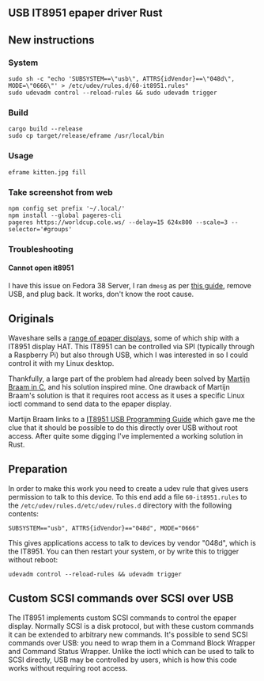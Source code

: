 ## USB IT8951 epaper driver Rust

## New instructions

### System

```shell
sudo sh -c "echo 'SUBSYSTEM==\"usb\", ATTRS{idVendor}==\"048d\", MODE=\"0666\"' > /etc/udev/rules.d/60-it8951.rules"
sudo udevadm control --reload-rules && sudo udevadm trigger
```

### Build

```shell
cargo build --release
sudo cp target/release/eframe /usr/local/bin
```

### Usage

```shell
eframe kitten.jpg fill
```

### Take screenshot from web

```shell
npm config set prefix '~/.local/'
npm install --global pageres-cli
pageres https://worldcup.cole.ws/ --delay=15 624x800 --scale=3 --selector='#groups'
```

### Troubleshooting

#### Cannot open it8951

I have this issue on Fedora 38 Server, I ran `dmesg` as per [this guide](https://docs.fedoraproject.org/en-US/fedora/f28/install-guide/install/Troubleshooting/), remove USB, and plug back. It works, don't know the root cause.


## Originals

Waveshare sells a [range of epaper
displays](https://www.waveshare.com/product/displays/e-paper/epaper-1.htm),
some of which ship with a IT8951 display HAT. This IT8951 can be controlled via
SPI (typically through a Raspberry Pi) but also through USB, which I was
interested in so I could control it with my Linux desktop.

Thankfully, a large part of the problem had already been solved by [Martijn
Braam in C](https://blog.brixit.nl/epaper/), and his solution inspired mine.
One drawback of Martijn Braam's solution is that it requires root access as it
uses a specific Linux ioctl command to send data to the epaper display.

Martijn Braam links to a [IT8951 USB Programming
Guide](https://www.waveshare.com/w/upload/c/c9/IT8951_USB_ProgrammingGuide_v.0.4_20161114.pdf)
which gave me the clue that it should be possible to do this directly over USB
without root access. After quite some digging I've implemented a working
solution in Rust.

## Preparation

In order to make this work you need to create a udev rule that gives users
permission to talk to this device. To this end add a file `60-it8951.rules`
to the `/etc/udev/rules.d/etc/udev/rules.d` directory with the following
contents:

```
SUBSYSTEM=="usb", ATTRS{idVendor}=="048d", MODE="0666"
```

This gives applications access to talk to devices by vendor "048d", which is
the IT8951. You can then restart your system, or by write this to trigger
without reboot:

```
udevadm control --reload-rules && udevadm trigger
```

## Custom SCSI commands over SCSI over USB

The IT8951 implements custom SCSI commands to control the epaper display.
Normally SCSI is a disk protocol, but with these custom commands it can be
extended to arbitrary new commands. It's possible to send SCSI commands over
USB: you need to wrap them in a Command Block Wrapper and Command Status
Wrapper. Unlike the ioctl which can be used to talk to SCSI directly, USB may
be controlled by users, which is how this code works without requiring root
access.
